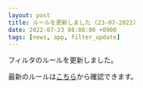 ```yaml
---
layout: post
title: ルールを更新しました (23-07-2022)
date: 2022-07-23 08:00:00 +0900
tags: [news, app, filter_update]
---
```


フィルタのルールを更新しました。

最新のルールは[こちら](https://github.com/kittytail/BlockerRules)から確認できます。
